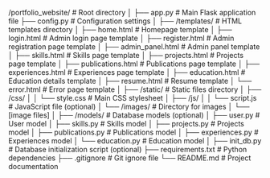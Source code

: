 /portfolio_website/                 # Root directory
│
├── app.py                          # Main Flask application file
├── config.py                       # Configuration settings
│
├── /templates/                     # HTML templates directory
│   ├── home.html                   # Homepage template
│   ├── login.html                  # Admin login page template
│   ├── register.html               # Admin registration page template
│   ├── admin_panel.html            # Admin panel template
│   ├── skills.html                 # Skills page template
│   ├── projects.html               # Projects page template
│   ├── publications.html           # Publications page template
│   ├── experiences.html            # Experiences page template
│   ├── education.html              # Education details template
│   ├── resume.html                 # Resume template
│   └── error.html                  # Error page template
│
├── /static/                        # Static files directory
│   ├── /css/
│   │   └── style.css               # Main CSS stylesheet
│   ├── /js/
│   │   └── script.js               # JavaScript file (optional)
│   └── /images/                    # Directory for images
│       └── [image files]
│
├── /models/                        # Database models (optional)
│   ├── user.py                     # User model
│   ├── skills.py                   # Skills model
│   ├── projects.py                 # Projects model
│   ├── publications.py             # Publications model
│   ├── experiences.py              # Experiences model
│   └── education.py                # Education model
│
├── init_db.py                      # Database initialization script (optional)
├── requirements.txt                # Python dependencies
├── .gitignore                      # Git ignore file
└── README.md                       # Project documentation

